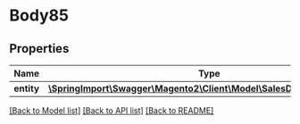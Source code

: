 # Body85

## Properties
Name | Type | Description | Notes
------------ | ------------- | ------------- | -------------
**entity** | [**\SpringImport\Swagger\Magento2\Client\Model\SalesDataOrderInterface**](SalesDataOrderInterface.md) |  | 

[[Back to Model list]](../README.md#documentation-for-models) [[Back to API list]](../README.md#documentation-for-api-endpoints) [[Back to README]](../README.md)


